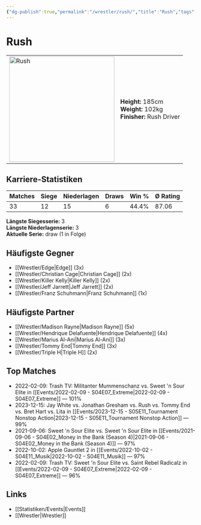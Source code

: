 ```yaml
---
{"dg-publish":true,"permalink":"/wrestler/rush/","title":"Rush","tags":["wrestler"],"noteIcon":""}
---
```



# Rush

<table>
        <tr>
        <td><img src="https://github.com/CptSpaulding1980/choke-slam-wrestling/releases/download/images/Rush.png" width="280" alt="Rush"></td>
        <td>
        <b>Height:</b> 185cm<br>
        <b>Weight:</b> 102kg<br>
        <b>Finisher:</b> Rush Driver<br>
        </td>
        </tr>
        </table>
        
## Karriere-Statistiken

| Matches | Siege | Niederlagen | Draws | Win % | Ø Rating |
|---------|-------|-------------|-------|-------|-----------|
| 33 | 12 | 15 | 6 | 44.4% | 87.06 |

**Längste Siegesserie:** 3<br>**Längste Niederlagenserie:** 3<br>**Aktuelle Serie:** draw (1 in Folge)


## Häufigste Gegner
- [[Wrestler/Edge\|Edge]] (3x)
- [[Wrestler/Christian Cage\|Christian Cage]] (2x)
- [[Wrestler/Killer Kelly\|Killer Kelly]] (2x)
- [[Wrestler/Jeff Jarrett\|Jeff Jarrett]] (2x)
- [[Wrestler/Franz Schuhmann\|Franz Schuhmann]] (1x)

## Häufigste Partner
- [[Wrestler/Madison Rayne\|Madison Rayne]] (5x)
- [[Wrestler/Hendrique Delafuente\|Hendrique Delafuente]] (4x)
- [[Wrestler/Marius Al-Ani\|Marius Al-Ani]] (3x)
- [[Wrestler/Tommy End\|Tommy End]] (3x)
- [[Wrestler/Triple H\|Triple H]] (2x)

## Top Matches
- 2022-02-09: Trash TV: Militanter Mummenschanz vs. Sweet 'n Sour Elite in [[Events/2022-02-09 - S04E07_Extreme\|2022-02-09 - S04E07_Extreme]] — 101%
- 2023-12-15: Jay White vs. Jonathan Gresham vs. Rush vs. Tommy End vs. Bret Hart vs. Lita in [[Events/2023-12-15 - S05E11_Tournament Nonstop Action\|2023-12-15 - S05E11_Tournament Nonstop Action]] — 99%
- 2021-09-06: Sweet 'n Sour Elite vs. Sweet 'n Sour Elite in [[Events/2021-09-06 - S04E02_Money in the Bank (Season 4)\|2021-09-06 - S04E02_Money in the Bank (Season 4)]] — 97%
- 2022-10-02: Apple Gauntlet 2 in [[Events/2022-10-02 - S04E11_Musik\|2022-10-02 - S04E11_Musik]] — 97%
- 2022-02-09: Trash TV: Sweet 'n Sour Elite vs. Saint Rebel Radicalz in [[Events/2022-02-09 - S04E07_Extreme\|2022-02-09 - S04E07_Extreme]] — 96%

## Links
- [[Statistiken/Events\|Events]]
- [[Wrestler\|Wrestler]]
